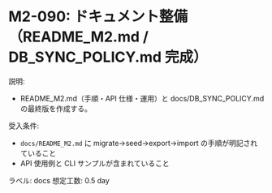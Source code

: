 # M2-090: ドキュメント整備（README_M2.md / DB_SYNC_POLICY.md 完成）

説明:
- README_M2.md（手順・API 仕様・運用）と docs/DB_SYNC_POLICY.md の最終版を作成する。

受入条件:
- `docs/README_M2.md` に migrate→seed→export→import の手順が明記されていること
- API 使用例と CLI サンプルが含まれていること

ラベル: docs
想定工数: 0.5 day
